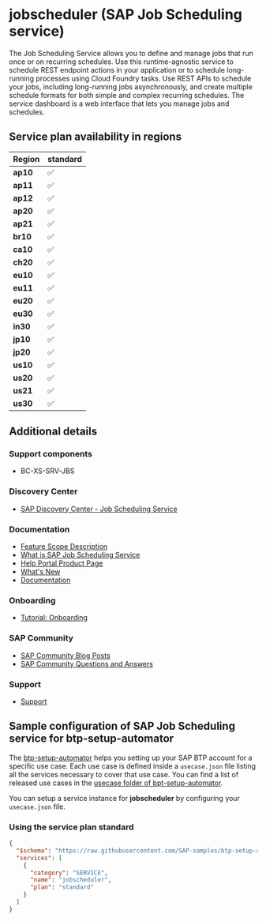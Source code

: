# jobscheduler (SAP Job Scheduling service)

The Job Scheduling Service allows you to define and manage jobs that run once or on recurring schedules. Use this runtime-agnostic service to schedule REST endpoint actions in your application or to schedule long-running processes using Cloud Foundry tasks. Use REST APIs to schedule your jobs, including long-running jobs asynchronously, and create multiple schedule formats for both simple and complex recurring schedules. The service dashboard is a web interface that lets you manage jobs and schedules.

## Service plan availability in regions

| Region | standard |
|--------|----------|
|  **ap10** | ✅ |
|  **ap11** | ✅ |
|  **ap12** | ✅ |
|  **ap20** | ✅ |
|  **ap21** | ✅ |
|  **br10** | ✅ |
|  **ca10** | ✅ |
|  **ch20** | ✅ |
|  **eu10** | ✅ |
|  **eu11** | ✅ |
|  **eu20** | ✅ |
|  **eu30** | ✅ |
|  **in30** | ✅ |
|  **jp10** | ✅ |
|  **jp20** | ✅ |
|  **us10** | ✅ |
|  **us20** | ✅ |
|  **us21** | ✅ |
|  **us30** | ✅ |

## Additional details

### Support components

- BC-XS-SRV-JBS

### Discovery Center

- [SAP Discovery Center - Job Scheduling Service](https://discovery-center.cloud.sap/serviceCatalog/job-scheduling-service)

### Documentation

- [Feature Scope Description](https://help.sap.com/doc/7f81b475a5aa43dcbea7baeb08171a02/)
- [What is SAP Job Scheduling Service](https://help.sap.com/docs/BTP/07b57c2f4b944bcd8470d024723a1631/22c2df4d22cb4a05af4c9502a67597ae.html)
- [Help Portal Product Page](https://help.sap.com/docs/JOB_SCHEDULER)
- [What's New](https://help.sap.com/whats-new/cf0cb2cb149647329b5d02aa96303f56?Component=Job%2520Scheduling%2520Service&Valid_as_Of=2022-01-01%253A2022-12-31)
- [Documentation](https://www.sapstore.com/solutions/40166/SAP-Cloud-Platform-Job-Scheduler)

### Onboarding

- [Tutorial: Onboarding](https://blogs.sap.com/2019/11/25/using-job-scheduler-in-sap-cloud-platform-0-intro-and-prep/)

### SAP Community

- [SAP Community Blog Posts](https://community.sap.com/search/?ct=blog&q=SAP%20Job%20Scheduling%20service)
- [SAP Community Questions and Answers](https://community.sap.com/search/?ct=qa&q=SAP%20Job%20Scheduling%20service)

### Support

- [Support](https://help.sap.com/docs/BTP/65de2977205c403bbc107264b8eccf4b/5dd739823b824b539eee47b7860a00be.html)

## Sample configuration of **SAP Job Scheduling service** for btp-setup-automator

The [btp-setup-automator](https://github.com/SAP-samples/btp-setup-automator) helps you setting up your SAP BTP account for a specific use case. Each use case is defined inside a `usecase.json` file listing all the services necessary to cover that use case. You can find a list of released use cases in the [usecase folder of bpt-setup-automator](https://github.com/SAP-samples/btp-setup-automator/tree/main/usecases).

You can setup a service instance for **jobscheduler** by configuring your `usecase.json` file.

### Using the service plan **standard**

```json
{
  "$schema": "https://raw.githubusercontent.com/SAP-samples/btp-setup-automator/main/libs/btpsa-usecase.json",
  "services": [
    {
      "category": "SERVICE",
      "name": "jobscheduler",
      "plan": "standard"
    }
  ]
}
```
